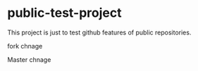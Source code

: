 # public-test-project
This project is just to test github features of public repositories.

fork chnage

Master chnage
